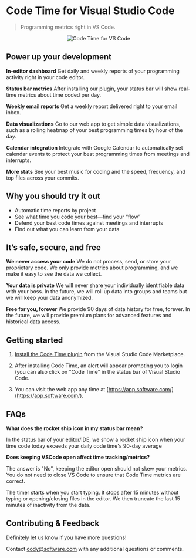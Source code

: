 # Code Time for Visual Studio Code

> Programming metrics right in VS Code.

<p align="center" style="margin: 0 10%">
  <img src="https://s3-us-west-1.amazonaws.com/swdc-static-assets/vs-code-dashboard.gif" alt="Code Time for VS Code" />
</p>

## Power up your development

**In-editor dashboard**
Get daily and weekly reports of your programming activity right in your code editor.

**Status bar metrics**
After installing our plugin, your status bar will show real-time metrics about time coded per day.

**Weekly email reports**
Get a weekly report delivered right to your email inbox.

**Data visualizations**
Go to our web app to get simple data visualizations, such as a rolling heatmap of your best programming times by hour of the day.

**Calendar integration**
Integrate with Google Calendar to automatically set calendar events to protect your best programming times from meetings and interrupts.

**More stats**
See your best music for coding and the speed, frequency, and top files across your commits.

## Why you should try it out

-   Automatic time reports by project
-   See what time you code your best—find your “flow”
-   Defend your best code times against meetings and interrupts
-   Find out what you can learn from your data

## It’s safe, secure, and free

**We never access your code**
We do not process, send, or store your proprietary code. We only provide metrics about programming, and we make it easy to see the data we collect.

**Your data is private**
We will never share your individually identifiable data with your boss. In the future, we will roll up data into groups and teams but we will keep your data anonymized.

**Free for you, forever**
We provide 90 days of data history for free, forever. In the future, we will provide premium plans for advanced features and historical data access.

<!--- Begin: setup --->

## Getting started

1. [Install the Code Time plugin](https://marketplace.visualstudio.com/items?itemName=softwaredotcom.swdc-vscode) from the Visual Studio Code Marketplace.

2. After installing Code Time, an alert will appear prompting you to login (you can also click on "Code Time" in the status bar of Visual Studio Code.

3. You can visit the web app any time at [https://app.software.com/](https://app.software.com/).

<!--- End: setup --->

## FAQs

**What does the rocket ship icon in my status bar mean?**

In the status bar of your editor/IDE, we show a rocket ship icon when your time code today exceeds your daily code time's 90-day average

**Does keeping VSCode open affect time tracking/metrics?**

The answer is "No", keeping the editor open should not skew your metrics. You do not need to close VS Code to ensure that Code Time metrics are correct.

The timer starts when you start typing. It stops after 15 minutes without typing or opening/closing files in the editor. We then truncate the last 15 minutes of inactivity from the data.

## Contributing & Feedback

Definitely let us know if you have more questions!

Contact [cody@software.com](mailto:cody@software.com) with any additional questions or comments.
